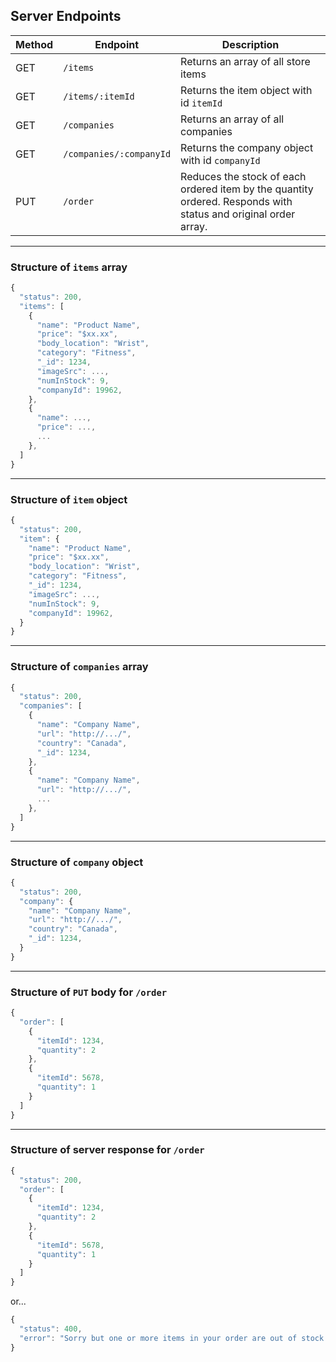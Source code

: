 ## Server Endpoints

| Method | Endpoint                | Description                                                                                                    |
| ------ | ----------------------- | -------------------------------------------------------------------------------------------------------------- |
| GET    | `/items`                | Returns an array of all store items                                                                            |
| GET    | `/items/:itemId`        | Returns the item object with id `itemId`                                                                       |
| GET    | `/companies`            | Returns an array of all companies                                                                              |
| GET    | `/companies/:companyId` | Returns the company object with id `companyId`                                                                 |
| PUT    | `/order`                | Reduces the stock of each ordered item by the quantity ordered. Responds with status and original order array. |

---

### Structure of `items` array

```javascript
{
  "status": 200,
  "items": [
    {
      "name": "Product Name",
      "price": "$xx.xx",
      "body_location": "Wrist",
      "category": "Fitness",
      "_id": 1234,
      "imageSrc": ...,
      "numInStock": 9,
      "companyId": 19962,
    },
    {
      "name": ...,
      "price": ...,
      ...
    },
  ]
}
```

---

### Structure of `item` object

```javascript
{
  "status": 200,
  "item": {
    "name": "Product Name",
    "price": "$xx.xx",
    "body_location": "Wrist",
    "category": "Fitness",
    "_id": 1234,
    "imageSrc": ...,
    "numInStock": 9,
    "companyId": 19962,
  }
}
```

---

### Structure of `companies` array

```javascript
{
  "status": 200,
  "companies": [
    {
      "name": "Company Name",
      "url": "http://.../",
      "country": "Canada",
      "_id": 1234,
    },
    {
      "name": "Company Name",
      "url": "http://.../",
      ...
    },
  ]
}
```

---

### Structure of `company` object

```javascript
{
  "status": 200,
  "company": {
    "name": "Company Name",
    "url": "http://.../",
    "country": "Canada",
    "_id": 1234,
  }
}
```

---

### Structure of `PUT` body for `/order`

```javascript
{
  "order": [
    {
      "itemId": 1234,
      "quantity": 2
    },
    {
      "itemId": 5678,
      "quantity": 1
    }
  ]
}
```

---

### Structure of server response for `/order`

```javascript
{
  "status": 200,
  "order": [
    {
      "itemId": 1234,
      "quantity": 2
    },
    {
      "itemId": 5678,
      "quantity": 1
    }
  ]
}
```

or...

```javascript
{
  "status": 400,
  "error": "Sorry but one or more items in your order are out of stock."
}
```
